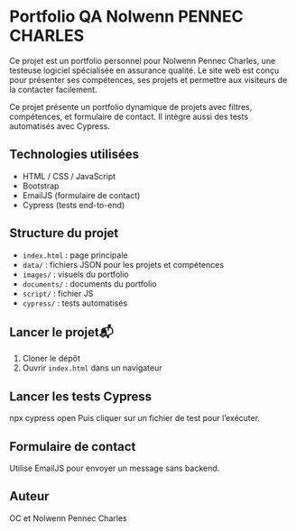# Portfolio QA Nolwenn PENNEC CHARLES

Ce projet est un portfolio personnel pour Nolwenn Pennec Charles, une testeuse logiciel spécialisée en assurance qualité. Le site web est conçu pour présenter ses compétences, ses projets et permettre aux visiteurs de la contacter facilement.

Ce projet présente un portfolio dynamique de projets avec filtres, compétences, et formulaire de contact. Il intègre aussi des tests automatisés avec Cypress.

## Technologies utilisées

- HTML / CSS / JavaScript
- Bootstrap
- EmailJS (formulaire de contact)
- Cypress (tests end-to-end)

## Structure du projet

- `index.html` : page principale
- `data/` : fichiers JSON pour les projets et compétences
- `images/` : visuels du portfolio
- `documents/` : documents du portfolio
- `script/` : fichier JS
- `cypress/` : tests automatisés

## Lancer le projet📬 

1. Cloner le dépôt
2. Ouvrir `index.html` dans un navigateur

## Lancer les tests Cypress

npx cypress open
Puis cliquer sur un fichier de test pour l’exécuter.

## Formulaire de contact

Utilise EmailJS pour envoyer un message sans backend.

## Auteur

OC et Nolwenn Pennec Charles
